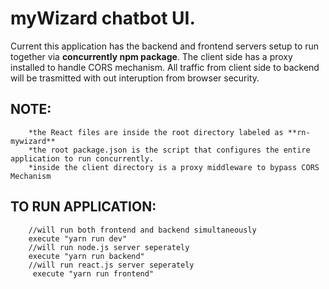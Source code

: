 # myWizard chatbot UI.


Current this application has the backend and frontend servers setup to run together via **concurrently npm package**. The client side has a proxy installed to handle CORS mechanism. All traffic from client side to backend will be trasmitted with out interuption from browser security. 

##   NOTE:
        *the React files are inside the root directory labeled as **rn-mywizard**
        *the root package.json is the script that configures the entire application to run concurrently.
        *inside the client directory is a proxy middleware to bypass CORS Mechanism
    
##   TO RUN APPLICATION:
        //will run both frontend and backend simultaneously 
        execute "yarn run dev"
        //will run node.js server seperately
        execute "yarn run backend"
        //will run react.js server seperately
         execute "yarn run frontend"